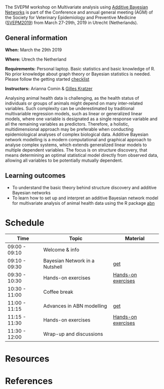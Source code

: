 
The SVEPM workshop on Multivariate analysis using [Additive Bayesian Networks](https://cran.r-project.org/package=abn) is part of the Conference and annual general meeting (AGM) of the Society for Veterinary Epidemiology and Preventive Medicine ([SVEPM2019](http://svepm2019.org)) from March 27-29th, 2019 in Utrecht (Netherlands).

## General information

**When:** March the 29th 2019

**Where:** Utrech the Netherland

**Requirements:** Personal laptop. Basic statistics and basic knowledge of R. No prior knowledge about graph theory or Bayesian statistics is needed. Please follow the getting started [checklist](getting_started.md)

**Instructors:** Arianna Comin & [Gilles Kratzer](https://gilleskratzer.netlify.com/)

Analysing animal health data is challenging, as the health status of individuals or groups of
animals might depend on many inter-related variables. Such complexity can be
underestimated by traditional multivariable regression models, such as linear or generalized
linear models, where one variable is designated as a single response variable and all the
remaining variables as predictors. Therefore, a holistic, multidimensional approach may be
preferable when conducting epidemiological analyses of complex biological data.
Additive Bayesian network modelling is a modern computational and graphical approach to
analyse complex systems, which extends generalized linear models to multiple dependent
variables. The focus is on structure discovery, that means determining an optimal statistical
model directly from observed data, allowing all variables to be potentially mutually
dependent.


## Learning outcomes
- To understand the basic theory behind structure discovery and additive Bayesian
networks
- To learn how to set up and interpret an additive Bayesian network model for
multivariate analysis of animal health data using the R package [abn](https://cran.r-project.org/package=abn)

# Schedule

| Time         | Topic                          | Material|
|--------------|--------------------------------|---------|
| 09:00 - 09:10| Welcome & info                 |         |
| 09:10 - 09:30| Bayesian Network in a Nutshell | [get](source/Presentations/gk_intro.pdf)|
| 09:30 - 10:30| Hands-on exercises              | [Hands-on exercises](Excercise_advances.html)|
| 10:30 - 11:00| Coffee break||
| 11:00 - 11:15| Advances in ABN modelling|[get](source/Presentations/gk_advance.pdf)|
| 11:15 - 11:30| Hands-on exercises | [Hands-on exercises](Excercise_advances.html)|
| 11:30 - 12:00| Wrap-up and discussions | |


# Resources

# References